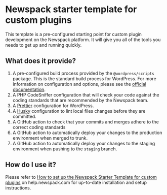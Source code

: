 # Newspack starter template for custom plugins

This template is a pre-configured starting point for custom plugin development on the Newspack platform.
It will give you all of the tools you needs to get up and running quickly.

## What does it provide?

1. A pre-configured build process provided by the `@wordpress/scripts` package. This is the standard build process for WordPress. For more information on configuration and options, please see the [official documentation](https://developer.wordpress.org/block-editor/reference-guides/packages/packages-scripts/).
2. A PHP CodeSniffer configuration that will check your code against the coding standards that are recommended by the Newspack team.
3. A [Prettier](https://prettier.io/) configuration for WordPress.
4. A [Husky](https://typicode.github.io/husky/) configuration to lint local files changes before they are committed.
5. A GitHub action to check that your commits and merges adhere to the correct coding standards
6. A GitHub action to automatically deploy your changes to the production environment when merged to trunk.
7. A GitHub action to automatically deploy your changes to the staging environment when pushing to the `staging` branch.

## How do I use it?

Please refer to [How to set up the Newspack Starter Template for custom plugins](https://help.newspack.com/how-to-set-up-the-newspack-starter-template-for-custom-plugins/) on help.newspack.com for up-to-date installation and setup instructions.
